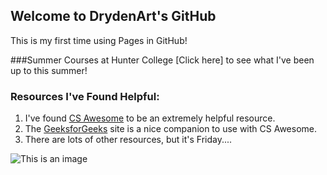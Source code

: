 ## Welcome to DrydenArt's GitHub

This is my first time using Pages in GitHub!

###Summer Courses at Hunter College
[Click here] to see what I've been up to this summer!

### Resources I've Found Helpful:

1. I've found [CS Awesome](https://runestone.academy/ns/books/published//csawesome/index.html) to be an extremely helpful resource.
2. The [GeeksforGeeks](https://www.geeksforgeeks.org/) site is a nice companion to use with CS Awesome.
3. There are lots of other resources, but it's Friday....

![This is an image](https://www.shecos.com/blog/wp-content/uploads/2019/11/perry-the-platypus-cosplay.jpg)

